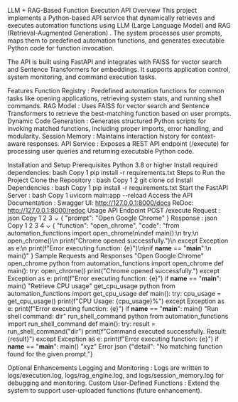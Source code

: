 LLM + RAG-Based Function Execution API
Overview
This project implements a Python-based API service that dynamically retrieves and executes automation functions using LLM (Large Language Model) and RAG (Retrieval-Augmented Generation) . The system processes user prompts, maps them to predefined automation functions, and generates executable Python code for function invocation.

The API is built using FastAPI and integrates with FAISS for vector search and Sentence Transformers for embeddings. It supports application control, system monitoring, and command execution tasks.

Features
Function Registry : Predefined automation functions for common tasks like opening applications, retrieving system stats, and running shell commands.
RAG Model : Uses FAISS for vector search and Sentence Transformers to retrieve the best-matching function based on user prompts.
Dynamic Code Generation : Generates structured Python scripts for invoking matched functions, including proper imports, error handling, and modularity.
Session Memory : Maintains interaction history for context-aware responses.
API Service : Exposes a REST API endpoint (/execute) for processing user queries and returning executable Python code.

Installation and Setup
Prerequisites
Python 3.8 or higher
Install required dependencies:
bash
Copy
1
pip install -r requirements.txt
Steps to Run the Project
Clone the Repository :
bash
Copy
1
2
git clone <your-repo-url>
cd <project-directory>
Install Dependencies :
bash
Copy
1
pip install -r requirements.txt
Start the FastAPI Server :
bash
Copy
1
uvicorn main:app --reload
Access the API Documentation :
Swagger UI: http://127.0.0.1:8000/docs
ReDoc: http://127.0.0.1:8000/redoc
Usage
API Endpoint
POST /execute
Request :
json
Copy
1
2
3
⌄
{
  "prompt": "Open Google Chrome"
}
Response :
json
Copy
1
2
3
4
⌄
{
  "function": "open_chrome",
  "code": "from automation_functions import open_chrome\n\ndef main():\n    try:\n        open_chrome()\n        print(\"Chrome opened successfully.\")\n    except Exception as e:\n        print(f\"Error executing function: {e}\")\n\nif __name__ == \"__main__\":\n    main()"
}
Sample Requests and Responses
"Open Google Chrome"
open_chrome
python from automation_functions import open_chrome def main(): try: open_chrome() print("Chrome opened successfully.") except Exception as e: print(f"Error executing function: {e}") if __name__ == "__main__": main()
"Retrieve CPU usage"
get_cpu_usage
python from automation_functions import get_cpu_usage def main(): try: cpu_usage = get_cpu_usage() print(f"CPU Usage: {cpu_usage}%") except Exception as e: print(f"Error executing function: {e}") if __name__ == "__main__": main()
"Run shell command: dir"
run_shell_command
python from automation_functions import run_shell_command def main(): try: result = run_shell_command("dir") print(f"Command executed successfully. Result: {result}") except Exception as e: print(f"Error executing function: {e}") if __name__ == "__main__": main()
"xyz"
Error
json {"detail": "No matching function found for the given prompt."}



Optional Enhancements
Logging and Monitoring : Logs are written to logs/execution.log, logs/rag_engine.log, and logs/session_memory.log for debugging and monitoring.
Custom User-Defined Functions : Extend the system to support user-uploaded functions (future enhancement).